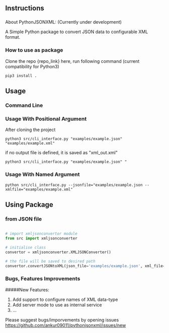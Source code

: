 ## Instructions 

###
About PythonJSONXML:
(Currently under development)

A Simple Python package to convert JSON data to configurable XML format.

### How to use as package 

Clone the repo {repo_link} here, run following command (current compatibility for Python3) 

```
pip3 install . 
```

## Usage

### Command Line

### Usage With Positional Argument

After cloning the project

```
python3 src/cli_interface.py "examples/example.json" "examples/example.xml"
```

if no output file is defined, it is saved as "xml_out.xml"

```
python3 src/cli_interface.py "examples/example.json" "
```


### Usage With Named Argument

```
python src/cli_interface.py --jsonfile="examples/example.json --xmlfile="examples/example.xml"
```


## Using Package

### from JSON file 

```python

# import xmljsonconvertor module
from src import xmljsonconverter

# initialise class
convertor = xmljsonconverter.XMLJSONConverter()

# the file will be saved to desired path
convertor.convertJSONtoXML(json_file='examples/example.json', xml_file='xamples/example.xml')

```

### Bugs, Features Improvements

#####New Features:
1. Add support to configure names of XML data-type
2. Add server mode to use as internal service
3. ...

Please suggest bugs/imporvements by opening issues https://github.com/ankur09011/pythonjsonxml/issues/new
